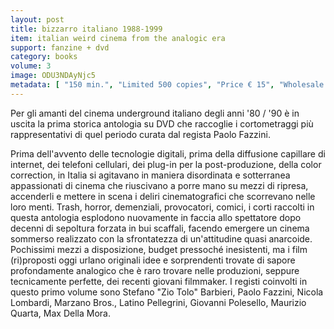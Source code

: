 ```yaml
---
layout: post
title: bizzarro italiano 1988-1999
item: italian weird cinema from the analogic era
support: fanzine + dvd
category: books
volume: 3
image: ODU3NDAyNjc5
metadata: [ "150 min.", "Limited 500 copies", "Price € 15", "Wholesale € 6,50" ]
---
```


Per gli amanti del cinema underground italiano degli anni '80 / '90 è in uscita la prima storica antologia su DVD che raccoglie i cortometraggi più rappresentativi di quel periodo curata dal regista Paolo Fazzini.

Prima dell'avvento delle tecnologie digitali, prima della diffusione capillare di internet, dei telefoni cellulari, dei plug-in per la post-produzione, della color correction, in Italia si agitavano in maniera disordinata e sotterranea appassionati di cinema che riuscivano a porre mano su mezzi di ripresa, accenderli e mettere in scena i deliri cinematografici che scorrevano nelle loro menti. Trash, horror, demenziali, provocatori, comici, i corti raccolti in questa antologia esplodono nuovamente in faccia allo spettatore dopo decenni di sepoltura forzata in bui scaffali, facendo emergere un cinema sommerso realizzato con la sfrontatezza di un'attitudine quasi anarcoide. Pochissimi mezzi a disposizione, budget pressoché inesistenti, ma i film (ri)proposti oggi urlano originali idee e sorprendenti trovate di sapore profondamente analogico che è raro trovare nelle produzioni, seppure tecnicamente perfette, dei recenti giovani filmmaker.
I registi coinvolti in questo primo volume sono Stefano "Zio Tolo" Barbieri, Paolo Fazzini, Nicola Lombardi, Marzano Bros., Latino Pellegrini, Giovanni Polesello, Maurizio Quarta, Max Della Mora.
